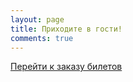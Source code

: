 ```yaml
---
layout: page
title: Приходите в гости!
comments: true
---
```


<a href="https://kompaniya-tenzor-events.timepad.ru/event/814956/" data-twf-placeholder="yes">Перейти к заказу билетов</a>

<script type="text/javascript" async="async" defer="defer" charset="UTF-8" src="https://timepad.ru/js/tpwf/loader/min/loader.js" data-timepad-customized="40370" data-twf2s-event--id="814956" data-timepad-widget-v2="event_register"></script>